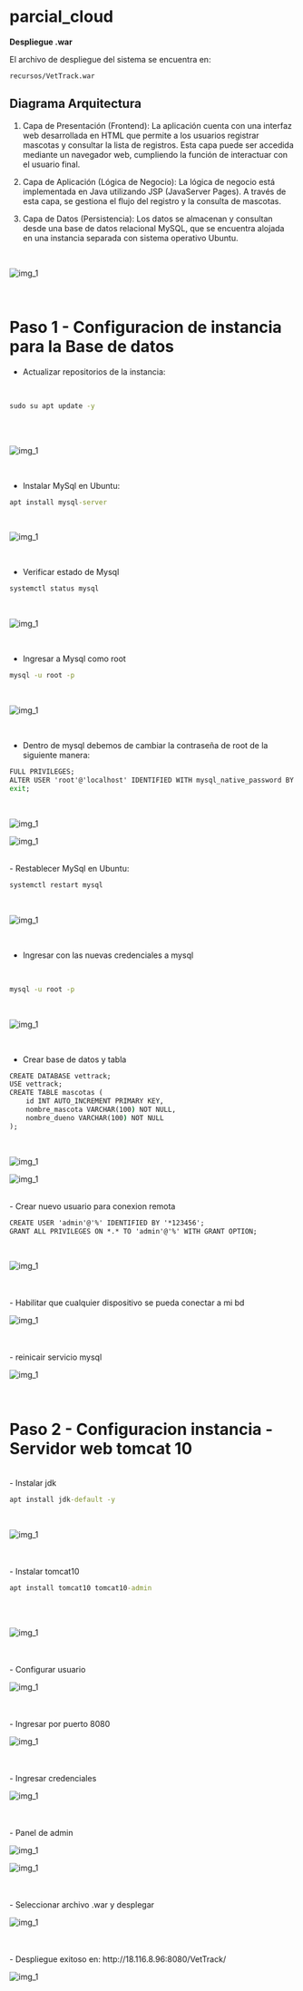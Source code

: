 # parcial_cloud

**Despliegue .war**

El archivo de despliegue del sistema se encuentra en:

`recursos/VetTrack.war`




## Diagrama Arquitectura

1. Capa de Presentación (Frontend):
La aplicación cuenta con una interfaz web desarrollada en HTML que permite a los usuarios registrar mascotas y consultar la lista de registros. Esta capa puede ser accedida mediante un navegador web, cumpliendo la función de interactuar con el usuario final.

2. Capa de Aplicación (Lógica de Negocio):
La lógica de negocio está implementada en Java utilizando JSP (JavaServer Pages). A través de esta capa, se gestiona el flujo del registro y la consulta de mascotas.

3. Capa de Datos (Persistencia):
Los datos se almacenan y consultan desde una base de datos relacional MySQL, que se encuentra alojada en una instancia separada con sistema operativo Ubuntu. 


<br>

![img_1](recursos/diagrama.png)

<br>



# Paso 1 - Configuracion de instancia para la Base de datos 

- Actualizar repositorios de la instancia:
<br>

```cmd
sudo su apt update -y

```

<br>


<br>

![img_1](recursos/1.png)

<br>


- Instalar MySql en Ubuntu:

```cmd
apt install mysql-server

```
<br>

![img_1](recursos/1.1.png)

<br>


- Verificar estado de Mysql

```cmd
systemctl status mysql 

```
<br>

![img_1](recursos/1.2.png)

<br>

- Ingresar a Mysql como root

```cmd
mysql -u root -p 

```

<br>

![img_1](recursos/1.3.png)

<br>


- Dentro de mysql debemos de cambiar la contraseña de root de la siguiente manera: 

```cmd
FULL PRIVILEGES;
ALTER USER 'root'@'localhost' IDENTIFIED WITH mysql_native_password BY '*123456';
exit;

``` 

<br>

![img_1](recursos/1.4.png)


![img_1](recursos/1.5.png)

<br>
- Restablecer MySql en Ubuntu:

```cmd
systemctl restart mysql

```

<br>

![img_1](recursos/1.6.png)

<br>


- Ingresar con las nuevas credenciales a mysql

<br>


```cmd
mysql -u root -p 

```


<br>

![img_1](recursos/1.7.png)


<br>


- Crear base de datos y tabla


```cmd
CREATE DATABASE vettrack;
USE vettrack;
CREATE TABLE mascotas (
    id INT AUTO_INCREMENT PRIMARY KEY,
    nombre_mascota VARCHAR(100) NOT NULL,
    nombre_dueno VARCHAR(100) NOT NULL
);
```

<br>

![img_1](recursos/1.8.png)


![img_1](recursos/1.9.png)

<br>
- Crear nuevo usuario para conexion remota

<br >


```cmd
CREATE USER 'admin'@'%' IDENTIFIED BY '*123456';
GRANT ALL PRIVILEGES ON *.* TO 'admin'@'%' WITH GRANT OPTION;
```

<br>

![img_1](recursos/1.10.png)

<br>


<br>
- Habilitar que cualquier dispositivo se pueda conectar a mi bd



<br>

![img_1](recursos/1.11.png)

<br>


<br>
- reinicair servicio mysql


<br>

![img_1](recursos/1.12.png)

<br>


# Paso 2 - Configuracion instancia - Servidor web tomcat 10 


<br>
- Instalar jdk 

<br >


```cmd
apt install jdk-default -y
```
<br>

![img_1](recursos/2.png)

<br>


<br>
- Instalar tomcat10 

<br >


```cmd
apt install tomcat10 tomcat10-admin
```
<br>

<br>

![img_1](recursos/2.1.png)

<br>
<br>
- Configurar usuario



<br>

![img_1](recursos/2.2.png)

<br>
<br>
- Ingresar por puerto 8080



<br>

![img_1](recursos/2.3.png)

<br>


<br>
- Ingresar credenciales




<br>

![img_1](recursos/2.4.png)

<br>

<br>
- Panel de admin




<br>

![img_1](recursos/2.5.png)




![img_1](recursos/2.6.png)

<br>

<br>
- Seleccionar archivo .war y desplegar




<br>

![img_1](recursos/2.7.png)

<br>
<br>
- Despliegue exitoso en: http://18.116.8.96:8080/VetTrack/




<br>

![img_1](recursos/2-8.png)

<br>



